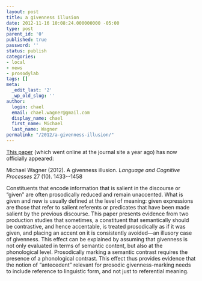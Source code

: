 ```yaml
---
layout: post
title: a givenness illusion
date: 2012-11-16 10:08:24.000000000 -05:00
type: post
parent_id: '0'
published: true
password: ''
status: publish
categories:
- local
- news
- prosodylab
tags: []
meta:
  _edit_last: '2'
  _wp_old_slug: ''
author:
  login: chael
  email: chael.wagner@gmail.com
  display_name: chael
  first_name: Michael
  last_name: Wagner
permalink: "/2012/a-givenness-illusion/"
---
```

[This paper](http://www.tandfonline.com/doi/abs/10.1080/01690965.2011.607713) (which went online at the journal site a year ago) has now officially appeared:

Michael Wagner (2012). A givenness illusion. _Language and Cognitive Processes_ 27 (10). 1433--1458

Constituents that encode information that is salient in the discourse or “given” are often prosodically reduced and remain unaccented. What is given and new is usually defined at the level of meaning: given expressions are those that refer to salient referents or predicates that have been made salient by the previous discourse. This paper presents evidence from two production studies that sometimes, a constituent that semantically should be contrastive, and hence accentable, is treated prosodically as if it was given, and placing an accent on it is consistently avoided—an illusory case of givenness. This effect can be explained by assuming that givenness is not only evaluated in terms of semantic content, but also at the phonological level. Prosodically marking a semantic contrast requires the presence of a phonological contrast. This effect thus provides evidence that the notion of “antecedent” relevant for prosodic givenness-marking needs to include reference to linguistic form, and not just to referential meaning.